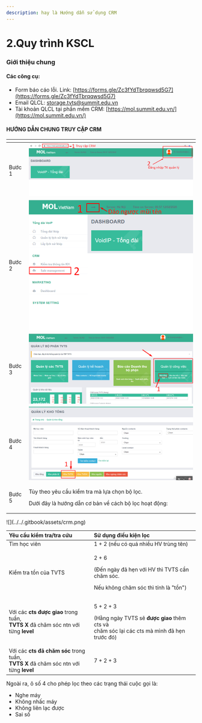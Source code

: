 ```yaml
---
description: hay là Hướng dẫn sử dụng CRM
---
```


# 2.Quy trình KSCL

### **Giới thiệu chung**

#### **Các công cụ:** 

* Form báo cáo lỗi. Link: [https://forms.gle/Zc3fYdTbrqqwsd5G7](https://forms.gle/Zc3fYdTbrqqwsd5G7)
* Email QLCL: storage.tvts@summit.edu.vn
* Tài khoản QLCL tại phần mềm CRM: [https://mol.summit.edu.vn/](https://mol.summit.edu.vn/) 

#### **HƯỚNG DẪN CHUNG TRUY CẬP CRM**

<table>
  <thead>
    <tr>
      <th style="text-align:left"></th>
      <th style="text-align:left"></th>
    </tr>
  </thead>
  <tbody>
    <tr>
      <td style="text-align:left">B&#x1B0;&#x1EDB;c 1</td>
      <td style="text-align:left">
        <img src="../../.gitbook/assets/1 (12).png" alt/>
      </td>
    </tr>
    <tr>
      <td style="text-align:left">B&#x1B0;&#x1EDB;c 2</td>
      <td style="text-align:left">
        <img src="../../.gitbook/assets/2 (9).png" alt/>
      </td>
    </tr>
    <tr>
      <td style="text-align:left">B&#x1B0;&#x1EDB;c 3</td>
      <td style="text-align:left">
        <img src="../../.gitbook/assets/3 (9).png" alt/>
      </td>
    </tr>
    <tr>
      <td style="text-align:left">B&#x1B0;&#x1EDB;c 4</td>
      <td style="text-align:left">
        <img src="../../.gitbook/assets/4 (7).png" alt/>
      </td>
    </tr>
    <tr>
      <td style="text-align:left">B&#x1B0;&#x1EDB;c 5</td>
      <td style="text-align:left">
        <p>T&#xF9;y theo y&#xEA;u c&#x1EA7;u ki&#x1EC3;m tra m&#xE0; l&#x1EF1;a ch&#x1ECD;n
          b&#x1ED9; l&#x1ECD;c.</p>
        <p>D&#x1B0;&#x1EDB;i &#x111;&#xE2;y l&#xE0; h&#x1B0;&#x1EDB;ng d&#x1EAB;n
          c&#x1A1; b&#x1EA3;n v&#x1EC1; c&#xE1;ch b&#x1ED9; l&#x1ECD;c ho&#x1EA1;t
          &#x111;&#x1ED9;ng:</p>
      </td>
    </tr>
  </tbody>
</table>![](../../.gitbook/assets/crm.png)

<table>
  <thead>
    <tr>
      <th style="text-align:left">Y&#xEA;u c&#x1EA7;u ki&#x1EC3;m tra/tra c&#x1EE9;u</th>
      <th style="text-align:left">S&#x1EED; d&#x1EE5;ng &#x111;i&#x1EC1;u ki&#x1EC7;n l&#x1ECD;c</th>
    </tr>
  </thead>
  <tbody>
    <tr>
      <td style="text-align:left">T&#xEC;m h&#x1ECD;c vi&#xEA;n</td>
      <td style="text-align:left">1 + 2 (n&#x1EBF;u c&#xF3; qu&#xE1; nhi&#x1EC1;u HV tr&#xF9;ng t&#xEA;n)</td>
    </tr>
    <tr>
      <td style="text-align:left">Ki&#x1EC3;m tra t&#x1ED3;n c&#x1EE7;a TVTS</td>
      <td style="text-align:left">
        <p>2 + 6</p>
        <p>(&#x110;&#x1EBF;n ng&#xE0;y &#x111;&#xE3; h&#x1EB9;n v&#x1EDB;i HV th&#xEC;
          TVTS c&#x1EA7;n ch&#x103;m s&#xF3;c.</p>
        <p>N&#x1EBF;u kh&#xF4;ng ch&#x103;m s&#xF3;c th&#xEC; t&#xED;nh l&#xE0; &quot;t&#x1ED3;n&quot;)</p>
      </td>
    </tr>
    <tr>
      <td style="text-align:left">V&#x1EDB;i c&#xE1;c <b>cts &#x111;&#x1B0;&#x1EE3;c giao</b> trong tu&#x1EA7;n,
        <br
        /><b>TVTS X </b>&#x111;&#xE3; ch&#x103;m s&#xF3;c ntn v&#x1EDB;i t&#x1EEB;ng<b> level</b>
      </td>
      <td style="text-align:left">
        <p>5 + 2 + 3</p>
        <p>(H&#x1EB1;ng ng&#xE0;y TVTS s&#x1EBD; <b>&#x111;&#x1B0;&#x1EE3;c giao</b> th&#xEA;m
          cts v&#xE0;
          <br />ch&#x103;m s&#xF3;c l&#x1EA1;i c&#xE1;c cts m&#xE0; m&#xEC;nh &#x111;&#xE3;
          h&#x1EB9;n tr&#x1B0;&#x1EDB;c &#x111;&#xF3;)</p>
      </td>
    </tr>
    <tr>
      <td style="text-align:left">V&#x1EDB;i c&#xE1;c <b>cts &#x111;&#xE3; ch&#x103;m s&#xF3;c</b> trong tu&#x1EA7;n,
        <br
        /><b>TVTS X</b> &#x111;&#xE3; ch&#x103;m s&#xF3;c ntn v&#x1EDB;i t&#x1EEB;ng <b>level</b>
      </td>
      <td style="text-align:left">7 + 2 + 3</td>
    </tr>
  </tbody>
</table>Ngoài ra, ô số 4 cho phép lọc theo các trạng thái cuộc gọi là: 

* Nghe máy
* Không nhấc máy
* Không liên lạc được
* Sai số

